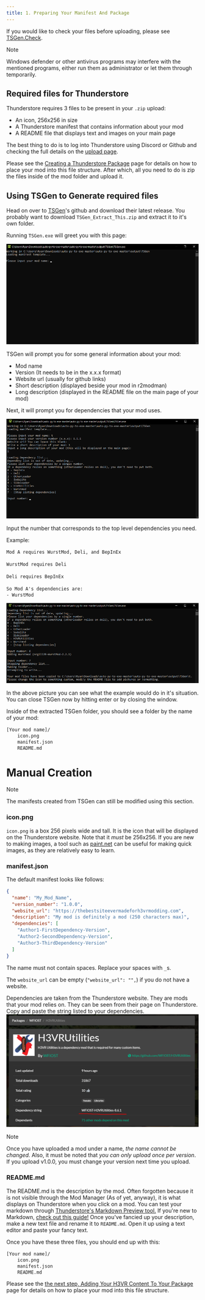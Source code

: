 ```yaml
---
title: 1. Preparing Your Manifest And Package
---
```


If you would like to check your files before uploading, please see [TSGen.Check](https://github.com/nayr31/TSGen.Check).

> [!NOTE]
> Windows defender or other antivirus programs may interfere with the mentioned programs, either run them as administrator or let them through temporarily.

## Required files for Thunderstore

Thunderstore requires 3 files to be present in your `.zip` upload:

- An icon, 256x256 in size
- A Thunderstore manifest that contains information about your mod
- A README file that displays text and images on your main page

The best thing to do is to log into Thunderstore using Discord or Github and checking the full details on
the [upload page](https://h3vr.thunderstore.io/package/create/).

Please see the [Creating a Thunderstore Package](creating.md) page for details on how to place your mod into this file
structure. After which, all you need to do is zip the files inside of the mod folder and upload it.

## Using TSGen to Generate required files

Head on over to [TSGen](https://github.com/nayr31/TSGen)'s github and download their latest release. You probably want
to download `TSGen_Extract_This.zip` and extract it to it's own folder.

Running `TSGen.exe` will greet you with this page:

![run tsgen](images/TSGen/run.png)

TSGen will prompt you for some general information about your mod:

- Mod name
- Version (It needs to be in the x.x.x format)
- Website url (usually for github links)
- Short description (displayed beside your mod in r2modman)
- Long description (displayed in the README file on the main page of your mod)

Next, it will prompt you for dependencies that your mod uses.

![tsgen dependencies](images/TSGen/dependencies.png)

Input the number that corresponds to the top level dependencies you need.

Example:

```text
Mod A requires WurstMod, Deli, and BepInEx

WurstMod requires Deli

Deli requires BepInEx

So Mod A's dependencies are:
- WurstMod
```

![tsgen finish](images/TSGen/finish.png)

In the above picture you can see what the example would do in it's situation. You can close TSGen now by hitting enter
or by closing the window.

Inside of the extracted TSGen folder, you should see a folder by the name of your mod:

```text
[Your mod name]/
    icon.png
    manifest.json
    README.md
```

# Manual Creation

> [!NOTE]
> The manifests created from TSGen can still be modified using this section.

### icon.png

`icon.png` is a box 256 pixels wide and tall. It is the icon that will be displayed on the Thunderstore website. Note
that it *must* be 256x256. If you are new to making images, a tool such
as [paint.net](https://www.getpaint.net/index.html) can be useful for making quick images, as they are relatively easy
to learn.

### manifest.json

The default manifest looks like follows:

```json
{
  "name": "My_Mod_Name",
  "version_number": "1.0.0",
  "website_url": "https://thebestsiteevermadeforh3vrmodding.com",
  "description": "My mod is definitely a mod (250 characters max)",
  "dependencies": [
    "Author1-FirstDependency-Version",
    "Author2-SecondDependency-Version",
    "Author3-ThirdDependency-Version"
  ]
}
```

The name must not contain spaces. Replace your spaces with `_`s.

The `website_url` can be empty (`"website_url": "",`) if you do not have a website.

Dependencies are taken from the Thunderstore website. They are mods that your mod relies on. They can be seen from their
page on Thunderstore. Copy and paste the string listed to your dependencies.
![dependencies](images/thunderstore/dependencies.png)

> [!NOTE]
> Once you have uploaded a mod under a name, *the name cannot be changed.*
> Also, it must be noted that *you can only upload once per version*. If you upload v1.0.0, you must change your version next time you upload.

### README.md

The README.md is the description by the mod. Often forgotten because it is not visible through the Mod Manager (As of
yet, anyway), it is what displays on Thunderstore when you click on a mod. You can test your markdown
through [Thunderstore's Markdown Preview tool.](https://h3vr.thunderstore.io/tools/markdown-preview/) If you're new to
Markdown, [check out this guide!](https://www.markdowntutorial.com/)
Once you've fancied up your description, make a new text file and rename it to `README.md`. Open it up using a text
editor and paste your fancy text.

Once you have these three files, you should end up with this:

```text
[Your mod name]/
    icon.png
    manifest.json
    README.md
```

Please see the [the next step, Adding Your H3VR Content To Your Package](creating.md) page for details on how to place
your mod into this file structure.

